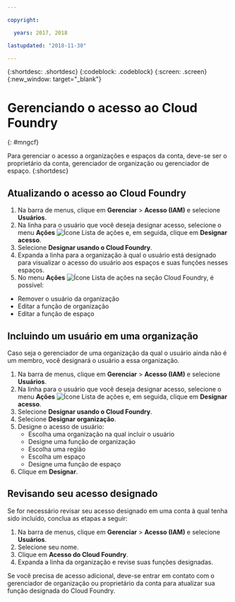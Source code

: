 ```yaml
---

copyright:

  years: 2017, 2018

lastupdated: "2018-11-30"

---
```


{:shortdesc: .shortdesc}
{:codeblock: .codeblock}
{:screen: .screen}
{:new_window: target="_blank"}

# Gerenciando o acesso ao Cloud Foundry
{: #mngcf}

Para gerenciar o acesso a organizações e espaços da conta, deve-se ser o proprietário da conta, gerenciador de organização ou gerenciador de espaço.
{:shortdesc}

## Atualizando o acesso ao Cloud Foundry

1. Na barra de menus, clique em **Gerenciar** &gt; **Acesso (IAM)** e selecione **Usuários**.
2. Na linha para o usuário que você deseja designar acesso, selecione o menu **Ações** ![Ícone Lista de ações](../icons/action-menu-icon.svg) e, em seguida, clique em **Designar acesso**.
3. Selecione **Designar usando o Cloud Foundry**.
4. Expanda a linha para a organização à qual o usuário está designado para visualizar o acesso do usuário aos espaços e suas funções nesses espaços.
5. No menu **Ações** ![Ícone Lista de ações](../icons/action-menu-icon.svg) na seção Cloud Foundry, é possível:

  * Remover o usuário da organização
  * Editar a função de organização
  * Editar a função de espaço

## Incluindo um usuário em uma organização

Caso seja o gerenciador de uma organização da qual o usuário ainda não é um membro, você designará o usuário a essa organização.

1. Na barra de menus, clique em **Gerenciar** &gt; **Acesso (IAM)** e selecione **Usuários**.
2. Na linha para o usuário que você deseja designar acesso, selecione o menu **Ações** ![Ícone Lista de ações](../icons/action-menu-icon.svg) e, em seguida, clique em **Designar acesso**.
3. Selecione **Designar usando o Cloud Foundry**.
4. Selecione **Designar organização**.
5. Designe o acesso de usuário:
   * Escolha uma organização na qual incluir o usuário
   * Designe uma função de organização
   * Escolha uma região
   * Escolha um espaço
   * Designe uma função de espaço
7. Clique em **Designar**.

## Revisando seu acesso designado

Se for necessário revisar seu acesso designado em uma conta à qual tenha sido incluído, conclua as etapas a seguir:

1. Na barra de menus, clique em **Gerenciar** &gt; **Acesso (IAM)** e selecione **Usuários**.
2. Selecione seu nome.
3. Clique em **Acesso do Cloud Foundry**.
3. Expanda a linha da organização e revise suas funções designadas.

Se você precisa de acesso adicional, deve-se entrar em contato com o gerenciador de organização ou proprietário da conta para atualizar sua função designada do Cloud Foundry.
